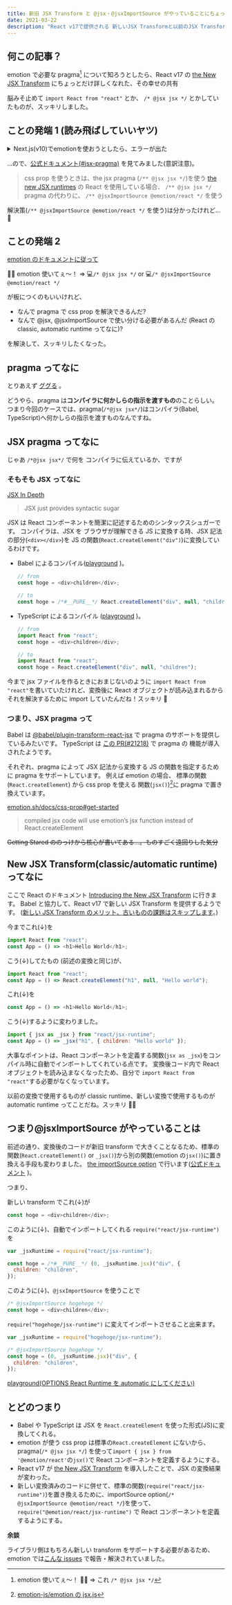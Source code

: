 ```yaml
---
title: 新旧 JSX Transform と @jsx・@jsxImportSource がやっていることにちょっとだけ詳しくなる
date: 2021-03-22
description: "React v17で提供される 新しいJSX Transformと以前のJSX Transformの違いを知って、pragma, import source optionが"
---
```


## 何この記事？

emotion で必要な pragma[^1] について知ろうとしたら、React v17 の [the New JSX Transform](https://reactjs.org/blog/2020/09/22/introducing-the-new-jsx-transform.html) にちょっとだけ詳しくなれた、その幸せの共有

脳みそ止めて `import React from "react"` とか、 `/* @jsx jsx */` とかしていたものが、スッキリしました。

## ことの発端 1 (読み飛ばしていいヤツ)

<details>
    <summary>Next.js(v10)でemotionを使おうとしたら、エラーが出た</summary>

```shell
% npx create-next-app next-v-10 # Next.js のプロジェクト作って
% cd next-v-10
% npm i @emotion/react
% hogehoge                      # emotion のあれを付けて
% npm run dev                   # サーバーを起動...

error - ./pages/index.js
SyntaxError: next-v-10/pages/index.js: pragma and pragmaFrag cannot be set when runtime is automatic.
> 1 | /* @jsx jsx */
    | ^
  2 | import {jsx, css} from "@emotion/react";
  3 | import Head from 'next/head'
  4 | import styles from '../styles/Home.module.css'
    at transformFile.next (<anonymous>)
    at run.next (<anonymous>)
```

</details>

...ので、[公式ドキュメント(#jsx-pragma)](https://emotion.sh/docs/css-prop#jsx-pragma) を見てみました(意訳注意)。

> css prop を使うときは、the jsx pragma (`/** @jsx jsx */`)を使う
> [the new JSX runtimes](https://reactjs.org/blog/2020/09/22/introducing-the-new-jsx-transform.html) の React を使用している場合、 `/** @jsx jsx */` pragma の代わりに、 `/** @jsxImportSource @emotion/react */` を使う

解決策(`/** @jsxImportSource @emotion/react */` を使う)は分かったけれど... 💭

## ことの発端 2

[emotion のドキュメントに従って](https://emotion.sh/docs/css-prop#jsx-pragma)

👊😊 emotion 使いてぇ〜！ => 💻`/* @jsx jsx */` or 💻`/* @jsxImportSource @emotion/react */`

が板につくのもいいけれど、

- なんで pragma で css prop を解決できるんだ?
- なんで @jsx, @jsxImportSource で使い分ける必要があるんだ (React の classic, automatic runtime ってなに)?

を解決して、スッキリしたくなった。

## pragma ってなに

とりあえず [ググる](https://www.google.com/search?q=pragma&oq=pragma) 。

どうやら、pragma は**コンパイラに何かしらの指示を渡すもの**のことらしい。
つまり今回のケースでは、pragma(`/*@jsx jsx*/`)はコンパイラ(Babel, TypeScript)へ何かしらの指示を渡すものなんですね。

## JSX pragma ってなに

じゃあ `/*@jsx jsx*/` で何を コンパイラに伝えているか、ですが

### そもそも JSX ってなに

[JSX In Depth](https://reactjs.org/docs/jsx-in-depth.html#gatsby-focus-wrapper)

> JSX just provides syntactic sugar

JSX は React コンポーネントを簡潔に記述するためのシンタックスシュガーです。
コンパイラは、JSX を ブラウザが理解できる JS に変換する時、JSX 記法の部分(`<div></div>`)を JS の関数(`React.createElement("div")`)に変換しているわけです。

- Babel によるコンパイル([playground](https://babeljs.io/repl#?browsers=defaults%2C%20not%20ie%2011%2C%20not%20ie_mob%2011&build=&builtIns=false&spec=false&loose=false&code_lz=MYewdgzgLgBAFiA5gUxgXhgCgFAxgHgBMBLANwD5g5iAbQgJ2THwHoSLsBKIA&debug=false&forceAllTransforms=false&shippedProposals=false&circleciRepo=&evaluate=false&fileSize=false&timeTravel=false&sourceType=module&lineWrap=true&presets=env%2Creact%2Cstage-2&prettier=false&targets=&version=7.13.11&externalPlugins=) )。

  ```js
  // from
  const hoge = <div>children</div>;

  // to
  const hoge = /*#__PURE__*/ React.createElement("div", null, "children");
  ```

- TypeScript によるコンパイル ([playground](https://www.typescriptlang.org/play?ssl=1&ssc=1&pln=3&pc=1#code/JYWwDg9gTgLgBAJQKYEMDG8BmUIjgIilQ3wG4AoNCAOwGd4ALCAcyTgF44AeAE2ADcAfGgbAANjyLUuAej5CKQA) )。

  ```js
  // from
  import React from "react";
  const hoge = <div>children</div>;

  // to
  import React from "react";
  const hoge = React.createElement("div", null, "children");
  ```

今まで jsx ファイルを作るときにおまじないのように `import React from "react"`を書いていたけれど、変換後に React オブジェクトが読み込まれるからそれを解決するために import していたんだね！スッキリ 🌟

### つまり、JSX pragma って

Babel は [@babel/plugin-transform-react-jsx](https://babeljs.io/docs/en/babel-plugin-transform-react-jsx/) で pragma のサポートを提供しているみたいです。
TypeScript は [この PR(#21218)](https://github.com/Microsoft/TypeScript/pull/21218) で pragma の 機能が導入されたようです。

それぞれ、pragma によって JSX 記法から変換する JS の関数を指定するために pragma をサポートしています。
例えば emotion の場合、 標準の関数(`React.createElement`) から css prop を使える 関数(`jsx()`)[^2]に pragma で置き換えています。

[emotion.sh/docs/css-prop#get-started](https://emotion.sh/docs/css-prop#get-started)

> compiled jsx code will use emotion’s jsx function instead of React.createElement

~~Getting Stared ののっけから核心が書いてある...。ものすごく遠回りした気分~~

## New JSX Transform(classic/automatic runtime) ってなに

ここで React のドキュメント [Introducing the New JSX Transform](https://reactjs.org/blog/2020/09/22/introducing-the-new-jsx-transform.html) に行きます。
Babel と協力して、React v17 で新しい JSX Transform を提供するようです。
([新しい JSX Transform のメリット、古いものの課題はスキップします](https://ja.reactjs.org/blog/2020/09/22/introducing-the-new-jsx-transform.html#whats-a-jsx-transform)。)

今までこれ(↓)を

```js
import React from "react";
const App = () => <h1>Hello World</h1>;
```

こう(↓)してたもの (前述の変換と同じ)が、

```js
import React from "react";
const App = () => React.createElement("h1", null, "Hello world");
```

これ(↓)を

```js
const App = () => <h1>Hello World</h1>;
```

こう(↓)するように変わりました。

```js
import { jsx as _jsx } from "react/jsx-runtime";
const App = () => _jsx("h1", { children: "Hello world" });
```

大事なポイントは、React コンポーネントを定義する関数(`jsx as _jsx`)をコンパイル時に自動でインポートしてくれている点です。
変換後コード内で React オブジェクトを読み込まなくなったため、自分で `import React from "react"`する必要がなくなっています。

以前の変換で使用するものが classic runtime、新しい変換で使用するものが automatic runtime ってことだね。スッキリ 🌟🌟

## つまり@jsxImportSource がやっていることは

前述の通り、変換後のコードが新旧 transform で大きくことなるため、標準の関数(`React.createElement()` or `_jsx()`)から別の関数(emotion の`jsx()`)に置き換える手段も変わりました。
[the importSource option](https://babeljs.io/docs/en/babel-preset-react#importsource) で行います([公式ドキュメント](https://reactjs.org/blog/2020/09/22/introducing-the-new-jsx-transform.html) )。

つまり、

新しい transform でこれ(↓)が

```js
const hoge = <div>children</div>;
```

このように(↓)、自動でインポートしてくれる `require("react/jsx-runtime")` を

```js
var _jsxRuntime = require("react/jsx-runtime");

const hoge = /*#__PURE__*/ (0, _jsxRuntime.jsx)("div", {
  children: "children",
});
```

このように(↓)、`@jsxImportSource` を使うことで

```js
/* @jsxImportSource hogehoge */
const hoge = <div>children</div>;
```

`require("hogehoge/jsx-runtime")` に変えてインポートさせること出来ます。

```js
var _jsxRuntime = require("hogehoge/jsx-runtime");

/* @jsxImportSource hogehoge */
const hoge = (0, _jsxRuntime.jsx)("div", {
  children: "children",
});
```

[playground(OPTIONS React Runtime を automatic にしてください)](https://babeljs.io/repl#?browsers=defaults%2C%20not%20ie%2011%2C%20not%20ie_mob%2011&build=&builtIns=false&spec=false&loose=false&code_lz=PQKgBAAgVgzgHgSQLYAcD2AnALgZTQVwwGMBTMACzQHMTKawRgAoItAOxiwurIF4wAFEzBgAPABMAlgDcAfEXKSANuIwk2o4FLlMAlEA&debug=false&forceAllTransforms=false&shippedProposals=false&circleciRepo=&evaluate=false&fileSize=false&timeTravel=false&sourceType=module&lineWrap=false&presets=env%2Creact&prettier=false&targets=&version=7.13.11&externalPlugins=)

## とどのつまり

- Babel や TypeScript は JSX を `React.createElement` を使った形式(JS)に変換してくれる。
- emotion が使う css prop は標準の`React.createElement` にないから、pragma(`/* @jsx jsx */`) を使って`import { jsx } from '@emotion/react'`の`jsx()`で React コンポーネントを定義するようにする。
- React v17 が [the New JSX Transform](https://reactjs.org/blog/2020/09/22/introducing-the-new-jsx-transform.html) を導入したことで、JSX の変換結果が変わった。
- 新しい変換済みのコードに併せて、標準の関数(`require("react/jsx-runtime")`)を置き換えるために、importSource option(`/* @jsxImportSource @emotion/react */`)を使って、`require("@emotion/react/jsx-runtime")` で React コンポーネントを定義するようにする。

**余談**

ライブラリ側はもちろん新しい transform をサポートする必要があるため、emotion では[こんな issues](https://github.com/emotion-js/emotion/issues/2041) で報告・解決されていました。

[^1]: emotion 使いてぇ〜！ 👊😊 => これ `/* @jsx jsx */`
[^2]: [emotion-js/emotion の jsx.js](https://github.com/emotion-js/emotion/blob/master/packages/react/src/jsx.js)
